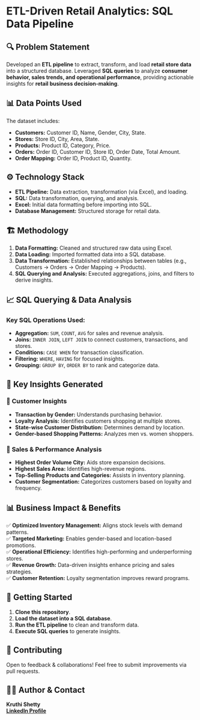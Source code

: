 # ETL-Driven Retail Analytics: SQL Data Pipeline

## 🔍 Problem Statement  
Developed an **ETL pipeline** to extract, transform, and load **retail store data** into a structured database. Leveraged **SQL queries** to analyze **consumer behavior, sales trends, and operational performance**, providing actionable insights for **retail business decision-making**.  

## 📊 Data Points Used  
The dataset includes:  
- **Customers:** Customer ID, Name, Gender, City, State.  
- **Stores:** Store ID, City, Area, State.  
- **Products:** Product ID, Category, Price.  
- **Orders:** Order ID, Customer ID, Store ID, Order Date, Total Amount.  
- **Order Mapping:** Order ID, Product ID, Quantity.  

## ⚙️ Technology Stack  
- **ETL Pipeline:** Data extraction, transformation (via Excel), and loading.  
- **SQL:** Data transformation, querying, and analysis.  
- **Excel:** Initial data formatting before importing into SQL.  
- **Database Management:** Structured storage for retail data.  

## 🏗️ Methodology  

1. **Data Formatting:** Cleaned and structured raw data using Excel.  
2. **Data Loading:** Imported formatted data into a SQL database.  
3. **Data Transformation:** Established relationships between tables (e.g., Customers → Orders → Order Mapping → Products).  
4. **SQL Querying and Analysis:** Executed aggregations, joins, and filters to derive insights.  

## 📈 SQL Querying & Data Analysis  

### **Key SQL Operations Used:**  
- **Aggregation:** `SUM`, `COUNT`, `AVG` for sales and revenue analysis.  
- **Joins:** `INNER JOIN`, `LEFT JOIN` to connect customers, transactions, and stores.  
- **Conditions:** `CASE WHEN` for transaction classification.  
- **Filtering:** `WHERE`, `HAVING` for focused insights.  
- **Grouping:** `GROUP BY`, `ORDER BY` to rank and categorize data.  

## 🔎 Key Insights Generated  

### 🔹 **Customer Insights**  
- **Transaction by Gender:** Understands purchasing behavior.  
- **Loyalty Analysis:** Identifies customers shopping at multiple stores.  
- **State-wise Customer Distribution:** Determines demand by location.  
- **Gender-based Shopping Patterns:** Analyzes men vs. women shoppers.  

### 🔹 **Sales & Performance Analysis**  
- **Highest Order Volume City:** Aids store expansion decisions.  
- **Highest Sales Area:** Identifies high-revenue regions.  
- **Top-Selling Products and Categories:** Assists in inventory planning.  
- **Customer Segmentation:** Categorizes customers based on loyalty and frequency.  

## 📊 Business Impact & Benefits  
✅ **Optimized Inventory Management:** Aligns stock levels with demand patterns.  
✅ **Targeted Marketing:** Enables gender-based and location-based promotions.  
✅ **Operational Efficiency:** Identifies high-performing and underperforming stores.  
✅ **Revenue Growth:** Data-driven insights enhance pricing and sales strategies.  
✅ **Customer Retention:** Loyalty segmentation improves reward programs.  

## 🚀 Getting Started  
1. **Clone this repository**.  
2. **Load the dataset into a SQL database**.  
3. **Run the ETL pipeline** to clean and transform data.  
4. **Execute SQL queries** to generate insights.  

## 🤝 Contributing  
Open to feedback & collaborations! Feel free to submit improvements via pull requests.  

## 👨‍💻 Author & Contact  
**Kruthi Shetty**  
[**LinkedIn Profile**](https://www.linkedin.com/in/kruthi-s-9787512a1/)  

